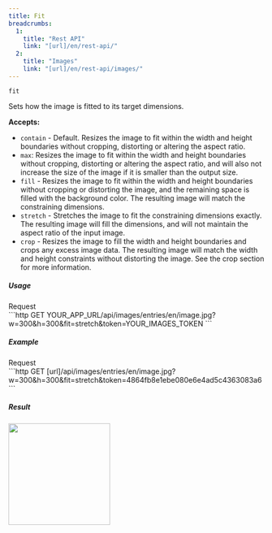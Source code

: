 ```yaml
---
title: Fit
breadcrumbs:
  1:
    title: "Rest API"
    link: "[url]/en/rest-api/"
  2:
    title: "Images"
    link: "[url]/en/rest-api/images/"
---
```


`fit`

Sets how the image is fitted to its target dimensions.

**Accepts:**
* `contain` - Default. Resizes the image to fit within the width and height boundaries without cropping, distorting or altering the aspect ratio.
* `max`: Resizes the image to fit within the width and height boundaries without cropping, distorting or altering the aspect ratio, and will also not increase the size of the image if it is smaller than the output size.
* `fill` - Resizes the image to fit within the width and height boundaries without cropping or distorting the image, and the remaining space is filled with the background color. The resulting image will match the constraining dimensions.
* `stretch` - Stretches the image to fit the constraining dimensions exactly. The resulting image will fill the dimensions, and will not maintain the aspect ratio of the input image.
* `crop` - Resizes the image to fill the width and height boundaries and crops any excess image data. The resulting image will match the width and height constraints without distorting the image. See the crop section for more information.

##### Usage

<div class="file-header">Request</div>
```http
GET YOUR_APP_URL/api/images/entries/en/image.jpg?w=300&h=300&fit=stretch&token=YOUR_IMAGES_TOKEN
```

##### Example

<div class="file-header">Request</div>
```http
GET [url]/api/images/entries/en/image.jpg?w=300&h=300&fit=stretch&token=4864fb8e1ebe080e6e4ad5c4363083a6
```

##### Result

<img height="200" class="inline" src="[url]/api/images/entries/en/image.jpg?w=300&h=300&fit=stretch&token=4864fb8e1ebe080e6e4ad5c4363083a6">
